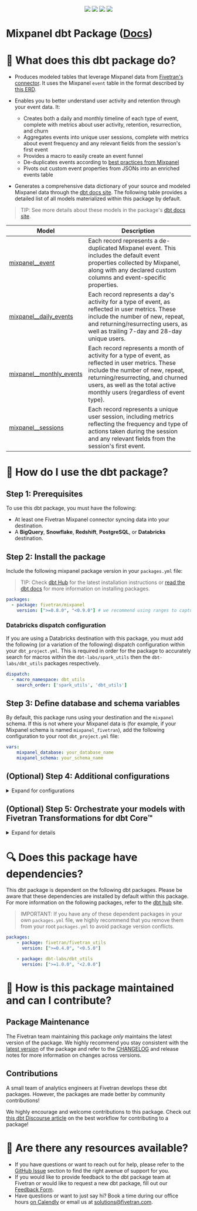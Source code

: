 <p align="center">
    <a alt="License"
        href="https://github.com/fivetran/dbt_mixpanel/blob/main/LICENSE">
        <img src="https://img.shields.io/badge/License-Apache%202.0-blue.svg" /></a>
    <a alt="dbt-core">
        <img src="https://img.shields.io/badge/dbt_Core™_version->=1.3.0_<2.0.0-orange.svg" /></a>
    <a alt="Maintained?">
        <img src="https://img.shields.io/badge/Maintained%3F-yes-green.svg" /></a>
    <a alt="PRs">
        <img src="https://img.shields.io/badge/Contributions-welcome-blueviolet" /></a>
</p>

# Mixpanel dbt Package ([Docs](https://fivetran.github.io/dbt_mixpanel/))
# 📣 What does this dbt package do?

- Produces modeled tables that leverage Mixpanel data from [Fivetran's connector](https://fivetran.com/docs/applications/mixpanel). It uses the Mixpanel `event` table in the format described by [this ERD](https://fivetran.com/docs/applications/mixpanel#schemainformation).

- Enables you to better understand user activity and retention through your event data. It:
  - Creates both a daily and monthly timeline of each type of event, complete with metrics about user activity, retention, resurrection, and churn
  - Aggregates events into unique user sessions, complete with metrics about event frequency and any relevant fields from the session's first event
  - Provides a macro to easily create an event funnel
  - De-duplicates events according to [best practices from Mixpanel](https://developer.mixpanel.com/reference/http#event-deduplication)
  - Pivots out custom event properties from JSONs into an enriched events table
- Generates a comprehensive data dictionary of your source and modeled Mixpanel data through the [dbt docs site](https://fivetran.github.io/dbt_mixpanel/#!/overview).
The following table provides a detailed list of all models materialized within this package by default. 
> TIP: See more details about these models in the package's [dbt docs site](https://fivetran.github.io/dbt_mixpanel/#!/overview?g_v=1).

| **Model**                | **Description**                                                                                                                                |
| ------------------------ | ---------------------------------------------------------------------------------------------------------------------------------------------- |
| [mixpanel__event](https://fivetran.github.io/dbt_mixpanel/#!/model/model.mixpanel.mixpanel__event)             | Each record represents a de-duplicated Mixpanel event. This includes the default event properties collected by Mixpanel, along with any declared custom columns and event-specific properties. |
| [mixpanel__daily_events](https://fivetran.github.io/dbt_mixpanel/#!/model/model.mixpanel.mixpanel__daily_events)             | Each record represents a day's activity for a type of event, as reflected in user metrics. These include the number of new, repeat, and returning/resurrecting users, as well as trailing 7-day and 28-day unique users. |
| [mixpanel__monthly_events](https://fivetran.github.io/dbt_mixpanel/#!/model/model.mixpanel.mixpanel__monthly_events)          | Each record represents a month of activity for a type of event, as reflected in user metrics. These include the number of new, repeat, returning/resurrecting, and churned users, as well as the total active monthly users (regardless of event type). |
| [mixpanel__sessions](https://fivetran.github.io/dbt_mixpanel/#!/model/model.mixpanel.mixpanel__sessions)          | Each record represents a unique user session, including metrics reflecting the frequency and type of actions taken during the session and any relevant fields from the session's first event. |

# 🎯 How do I use the dbt package?

## Step 1: Prerequisites
To use this dbt package, you must have the following:

- At least one Fivetran Mixpanel connector syncing data into your destination.
- A **BigQuery**, **Snowflake**, **Redshift**, **PostgreSQL**, or **Databricks** destination.

## Step 2: Install the package
Include the following mixpanel package version in your `packages.yml` file:
> TIP: Check [dbt Hub](https://hub.getdbt.com/) for the latest installation instructions or [read the dbt docs](https://docs.getdbt.com/docs/package-management) for more information on installing packages.

```yaml
packages:
  - package: fivetran/mixpanel
    version: [">=0.8.0", "<0.9.0"] # we recommend using ranges to capture non-breaking changes automatically
```

### Databricks dispatch configuration
If you are using a Databricks destination with this package, you must add the following (or a variation of the following) dispatch configuration within your `dbt_project.yml`. This is required in order for the package to accurately search for macros within the `dbt-labs/spark_utils` then the `dbt-labs/dbt_utils` packages respectively.
```yml
dispatch:
  - macro_namespace: dbt_utils
    search_order: ['spark_utils', 'dbt_utils']
```

## Step 3: Define database and schema variables
By default, this package runs using your destination and the `mixpanel` schema. If this is not where your Mixpanel data is (for example, if your Mixpanel schema is named `mixpanel_fivetran`), add the following configuration to your root `dbt_project.yml` file:

```yml
vars:
    mixpanel_database: your_database_name
    mixpanel_schema: your_schema_name 
```

## (Optional) Step 4: Additional configurations
<details><summary>Expand for configurations</summary>

## Macros
### analyze_funnel [(source)](https://github.com/fivetran/dbt_mixpanel/blob/master/macros/analyze_funnel.sql)
You can use the `analyze_funnel(event_funnel, group_by_column, conversion_criteria)` macro to produce a funnel between a given list of event types. 

It returns the following:
- The number of events and users at each step
- The overall user and event conversion % between the top of the funnel and each step
- The relative user and event conversion % between subsequent steps 
> Note: The relative order of the steps is determined by their event volume, not the order in which they are input.

The macro takes the following as arguments:
- `event_funnel`: List of event types (not case sensitive). 
  - Example: `'['play_song', 'stop_song', 'exit']`
- `group_by_column`: (Optional) A column by which you want to segment the funnel (this macro pulls data from the `mixpanel__event` model). The default value is `None`. 
  - Examaple: `group_by_column = 'country_code'`.
- `conversion_criteria`: (Optional) A `WHERE` clause that will be applied when selecting from `mixpanel__event`. 
  - Example: To limit all events in the funnel to the United States, you'd provide `conversion_criteria = 'country_code = "US"'`. To limit the events to only song play events to the US, you'd input `conversion_criteria = 'country_code = "US"' OR event_type != 'play_song'`.

### Pivoting Out Event Properties
By default, this package selects the [default columns collected by Mixpanel](https://help.mixpanel.com/hc/en-us/articles/115004613766-What-properties-do-Mixpanel-s-libraries-store-by-default-). However, you likely have custom properties or columns that you'd like to include in the `mixpanel__event` model.

If there are properties in the `mixpanel.event.properties` JSON blob that you'd like to pivot out into columns, add the following variable to your `dbt_project.yml` file:

```yml
vars:
  mixpanel:
    event_properties_to_pivot: ['the', 'list', 'of', 'property', 'fields'] # Note: this is case-SENSITIVE and must match the casing of the property as it appears in the JSON
```

### Passthrough Columns
Additionally, this package includes all standard source `EVENT` columns defined in the `staging_columns` macro. You can add more columns using our passthrough column variables. These variables allow the passthrough fields to be aliased (`alias`) and casted (`transform_sql`) if desired, although it is not required. Data type casting is configured via a SQL snippet within the `transform_sql` key. You may add the desired SQL snippet while omitting the `as field_name` part of the casting statement - this will be dealt with by the alias attribute - and your custom passthrough fields will be casted accordingly.

Use the following format for declaring the respective passthrough variables:

```yml
vars:
  mixpanel:
    event_custom_columns:
      - name:           "property_field_id"
        alias:          "new_name_for_this_field_id"
        transform_sql:  "cast(property_field_id as int64)"
      - name:           "this_other_field"
        transform_sql:  "cast(this_other_field as string)"
```
### Sessions Event Frequency Limit
The `event_frequencies` field within the `mixpanel__sessions` model reports all event types and the frequency of those events as a JSON blob via a string aggregation. For some users there can be thousands of different event types that take place. For Redshift and Postgres warehouses there currently exists a limit for string aggregations (up to 65,535). As a result, in order for Redshift and Postgres users to still leverage the `event_frequencies` field, an artificial limit is applied to this field of 1,000. If you would like to adjust this limit, you may do so by modifying the below variable in your project configuration.
```yml
vars:
  mixpanel:
    mixpanel__event_frequency_limit: 500 ## Default is 1000
```
### Event Date Range
Because of the typical volume of event data, you may want to limit this package's models to work with a recent date range of your Mixpanel data (however, note that all final models are materialized as [incremental](https://docs.getdbt.com/docs/building-a-dbt-project/building-models/materializations#incremental) tables).

By default, the package looks at all events since January 1, 2010. To change this start date, add the following variable to your `dbt_project.yml` file:

```yml
vars:
  mixpanel:
    date_range_start: 'yyyy-mm-dd' 
```

**Note:** This date range will not affect the `number_of_new_users` column in the `mixpanel__daily_events` or `mixpanel__monthly_events` models. This metric will be *true* new users.

### Global Event Filters
In addition to limiting the date range, you may want to employ other filters to remove noise from your event data. 

To apply a global filter to events (and therefore **all** models in this package), add the following variable to your `dbt_project.yml` file. It will be applied as a `WHERE` clause when selecting from the source table, `mixpanel.event`. 

```yml
vars:
  mixpanel:
    # Ex: removing internal user
    global_event_filter: 'distinct_id != "1234abcd"'
```

### Session Configurations
#### Session Inactivity Timeout
This package sessionizes events based on the periods of inactivity between a user's events on a device. By default, the package will denote a new session once the period between events surpasses **30 minutes**. 

To change this timeout value, add the following variable to your `dbt_project.yml` file:

```yml
vars:
  mixpanel:
    sessionization_inactivity: number_of_minutes # ex: 60
```

#### Session Pass-Through Columns
By default, the `mixpanel__sessions` model will contain the following columns from `mixpanel__event`:
- `people_id`: The ID of the user
- `device_id`: The ID of the device they used in this session
- `event_frequencies`: A JSON of the frequency of each `event_type` in the session

To pass through any additional columns from the events table to `mixpanel__sessions`, add the following variable to your `dbt_project.yml` file. The value of each field will be pulled from the first event of the session.

```yml
vars:
  mixpanel:
    session_passthrough_columns: ['the', 'list', 'of', 'column', 'names'] 
```

#### Session Event Criteria
In addition to any global event filters, you may want to disclude events or place filters on them in order to qualify for sessionization. 

To apply any filters to the events in the sessions model, add the following variable to your `dbt_project.yml` file. It will be applied as a `WHERE` clause when selecting from `mixpanel__event`.

```yml
vars:
  mixpanel:

    # ex: limit sessions to include only these kinds of events
    session_event_criteria: 'event_type in ("play_song", "stop_song", "create_playlist")'
```

#### Session Trailing Window
Events can sometimes come late. For example, events triggered on a mobile device that is offline will be sent to Mixpanel once the device reconnects to wifi or a cell network. This makes sessionizing a bit trickier/costlier, as the sessions model (and all final models in this package) is materialized as an incremental table. 

Therefore, to avoid requiring a full refresh to incorporate these delayed events into sessions, the package by default re-sessionizes the most recent 3 hours of events on each run. To change this, add the following variable to your `dbt_project.yml` file:

```yml
vars:
  mixpanel:
    sessionization_trailing_window: number_of_hours # ex: 12
```

### Changing the Build Schema
By default this package will build the Mixpanel staging models within a schema titled (<target_schema> + `_stg_mixpanel`) and Mixpanel final models within a schema titled (<target_schema> + `mixpanel`) in your target database. If this is not where you would like your modeled Mixpanel data to be written to, add the following configuration to your `dbt_project.yml` file:

```yml
models:
    mixpanel:
      +schema: my_new_schema_name # leave blank for just the target_schema
      staging:
        +schema: my_new_schema_name # leave blank for just the target_schema
```

### Change the source table references
If an individual source table has a different name than the package expects, add the table name as it appears in your destination to the respective variable:

> IMPORTANT: See this project's [`dbt_project.yml`](https://github.com/fivetran/dbt_mixpanel_source/blob/main/dbt_project.yml) variable declarations to see the expected names.

```yml
vars:
    mixpanel_<default_source_table_name>_identifier: your_table_name 
```

## Event De-Duplication Logic

Events are considered duplicates and consolidated by the package if they contain the same:
* `insert_id` (used for de-deuplication internally by Mixpanel)
* `people_id` (originally named `distinct_id`)
* type of event
* calendar date of occurrence (event timestamps are set in the timezone the Mixpanel project is configured to)

This is performed in line with Mixpanel's internal de-duplication process, in which events are de-duped at the end of each day. This means that if an event was triggered during an offline session at 11:59 PM and _resent_ when the user came online at 12:01 AM, these records would _not_ be de-duplicated. This is the case in both Mixpanel and the Mixpanel dbt package.

</details>

## (Optional) Step 5: Orchestrate your models with Fivetran Transformations for dbt Core™
<details><summary>Expand for details</summary>
<br>
    
Fivetran offers the ability for you to orchestrate your dbt project through [Fivetran Transformations for dbt Core™](https://fivetran.com/docs/transformations/dbt). Learn how to set up your project for orchestration through Fivetran in our [Transformations for dbt Core setup guides](https://fivetran.com/docs/transformations/dbt#setupguide).
</details>

# 🔍 Does this package have dependencies?
This dbt package is dependent on the following dbt packages. Please be aware that these dependencies are installed by default within this package. For more information on the following packages, refer to the [dbt hub](https://hub.getdbt.com/) site.
> IMPORTANT: If you have any of these dependent packages in your own `packages.yml` file, we highly recommend that you remove them from your root `packages.yml` to avoid package version conflicts.
    
```yml
packages:
    - package: fivetran/fivetran_utils
      version: [">=0.4.0", "<0.5.0"]

    - package: dbt-labs/dbt_utils
      version: [">=1.0.0", "<2.0.0"]
```
# 🙌 How is this package maintained and can I contribute?
## Package Maintenance
The Fivetran team maintaining this package _only_ maintains the latest version of the package. We highly recommend you stay consistent with the [latest version](https://hub.getdbt.com/fivetran/mixpanel/latest/) of the package and refer to the [CHANGELOG](https://github.com/fivetran/dbt_mixpanel/blob/main/CHANGELOG.md) and release notes for more information on changes across versions.

## Contributions
A small team of analytics engineers at Fivetran develops these dbt packages. However, the packages are made better by community contributions! 

We highly encourage and welcome contributions to this package. Check out [this dbt Discourse article](https://discourse.getdbt.com/t/contributing-to-a-dbt-package/657) on the best workflow for contributing to a package!

# 🏪 Are there any resources available?
- If you have questions or want to reach out for help, please refer to the [GitHub Issue](https://github.com/fivetran/dbt_mixpanel/issues/new/choose) section to find the right avenue of support for you.
- If you would like to provide feedback to the dbt package team at Fivetran or would like to request a new dbt package, fill out our [Feedback Form](https://www.surveymonkey.com/r/DQ7K7WW).
- Have questions or want to just say hi? Book a time during our office hours [on Calendly](https://calendly.com/fivetran-solutions-team/fivetran-solutions-team-office-hours) or email us at solutions@fivetran.com.
